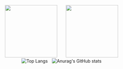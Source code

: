 <!--## Hi there 👋-->

<div align="center">
<span>&emsp;&emsp;</span>
<img height="170px" src="https://github-readme-stats.vercel.app/api?username=d2461795341&hide=javascript,html,makefile&theme=github_dark" /><span>&emsp;&emsp;</span><img height="170px" src="https://github-readme-stats.vercel.app/api/top-langs/?username=d2461795341&layout=compact&langs_count=8&hide=javascript,html,makefile&theme=github_dark" />
<span>&emsp;&emsp;</span>
</div>

<div align="center">
  <img src="https://github-readme-stats.vercel.app/api/top-langs/?username=d2461795341&layout=compact&hide=javascript,html,makefile&theme=github_dark" alt="Top Langs" style="margin-right: 10px;">
  <img src="https://github-readme-stats.vercel.app/api?username=d2461795341&theme=github_dark&show_icons=true" alt="Anurag's GitHub stats">
</div>

<!--
**d2461795341/d2461795341** is a ✨ _special_ ✨ repository because its `README.md` (this file) appears on your GitHub profile.

Here are some ideas to get you started:

- 🔭 I’m currently working on ...
- 🌱 I’m currently learning ...
- 👯 I’m looking to collaborate on ...
- 🤔 I’m looking for help with ...
- 💬 Ask me about ...
- 📫 How to reach me: ...
- 😄 Pronouns: ...
- ⚡ Fun fact: ...
-->
